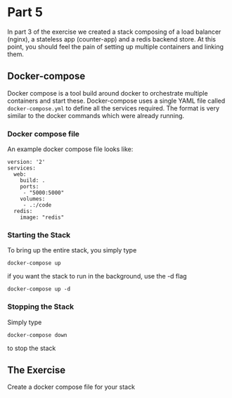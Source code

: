 # Part 5

In part 3 of the exercise we created a stack composing of a load balancer (nginx), a stateless app (counter-app) and a redis backend store. At this point, you should feel the pain of setting up multiple containers and linking them.

## Docker-compose

Docker compose is a tool build around docker to orchestrate multiple containers and start these. Docker-compose uses a single YAML file called `docker-compose.yml` to define all the services required. 
The format is very similar to the docker commands which were already running.

### Docker compose file

An example docker compose file looks like:

```
version: '2'
services:
  web:
    build: .
    ports:
     - "5000:5000"
    volumes:
     - .:/code
  redis:
    image: "redis"
```


### Starting the Stack
To bring up the entire stack, you simply type

```
docker-compose up
```

if you want the stack to run in the background, use the -d flag

```
docker-compose up -d
```

### Stopping the Stack

Simply type

```
docker-compose down
```

to stop the stack

## The Exercise

Create a docker compose file for your stack
